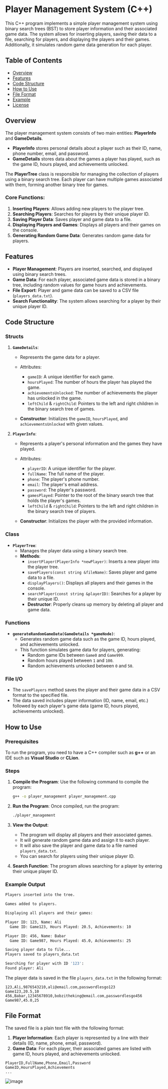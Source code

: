 
# Player Management System (C++)

This C++ program implements a simple player management system using binary search trees (BST) to store player information and their associated game data. The system allows for inserting players, saving their data to a file, searching for players, and displaying the players and their games. Additionally, it simulates random game data generation for each player.

## Table of Contents

- [Overview](#overview)
- [Features](#features)
- [Code Structure](#code-structure)
- [How to Use](#how-to-use)
- [File Format](#file-format)
- [Example](#example)
- [License](#license)

## Overview

The player management system consists of two main entities: **PlayerInfo** and **GameDetails**. 

- **PlayerInfo** stores personal details about a player such as their ID, name, phone number, email, and password.
- **GameDetails** stores data about the games a player has played, such as the game ID, hours played, and achievements unlocked.

The **PlayerTree** class is responsible for managing the collection of players using a binary search tree. Each player can have multiple games associated with them, forming another binary tree for games.

### Core Functions:
1. **Inserting Players**: Allows adding new players to the player tree.
2. **Searching Players**: Searches for players by their unique player ID.
3. **Saving Player Data**: Saves player and game data to a file.
4. **Displaying Players and Games**: Displays all players and their games on the console.
5. **Generating Random Game Data**: Generates random game data for players.

## Features

- **Player Management**: Players are inserted, searched, and displayed using binary search trees.
- **Game Data**: For each player, associated game data is stored in a binary tree, including random values for game hours and achievements.
- **File Export**: Player and game data can be saved to a CSV file (`players_data.txt`).
- **Search Functionality**: The system allows searching for a player by their unique player ID.
  
## Code Structure

### Structs

1. **`GameDetails`**:
    - Represents the game data for a player.
    - Attributes:
        - `gameID`: A unique identifier for each game.
        - `hoursPlayed`: The number of hours the player has played the game.
        - `achievementsUnlocked`: The number of achievements the player has unlocked in the game.
        - `leftChild` & `rightChild`: Pointers to the left and right children in the binary search tree of games.

    - **Constructor**: Initializes the `gameID`, `hoursPlayed`, and `achievementsUnlocked` with given values.

2. **`PlayerInfo`**:
    - Represents a player's personal information and the games they have played.
    - Attributes:
        - `playerID`: A unique identifier for the player.
        - `fullName`: The full name of the player.
        - `phone`: The player's phone number.
        - `email`: The player's email address.
        - `password`: The player's password.
        - `gamesPlayed`: Pointer to the root of the binary search tree that holds the player's games.
        - `leftChild` & `rightChild`: Pointers to the left and right children in the binary search tree of players.

    - **Constructor**: Initializes the player with the provided information.

### Class

- **`PlayerTree`**:
    - Manages the player data using a binary search tree.
    - **Methods**:
        - `insertPlayer(PlayerInfo *newPlayer)`: Inserts a new player into the player tree.
        - `savePlayers(const string &fileName)`: Saves player and game data to a file.
        - `displayPlayers()`: Displays all players and their games in the console.
        - `searchPlayer(const string &playerID)`: Searches for a player by their unique ID.
        - **Destructor**: Properly cleans up memory by deleting all player and game data.

### Functions

- **`generateRandomGameData(GameDetails *gameNode)`**:
    - Generates random game data such as the game ID, hours played, and achievements unlocked.
    - This function simulates game data for players, generating:
        - Random game IDs between `Game0` and `Game999`.
        - Random hours played between `1` and `100`.
        - Random achievements unlocked between `0` and `50`.

### File I/O
- The `savePlayers` method saves the player and their game data in a CSV format to the specified file.
- The data saved includes player information (ID, name, email, etc.) followed by each player's game data (game ID, hours played, achievements unlocked).

## How to Use

### Prerequisites

To run the program, you need to have a C++ compiler such as **g++** or an IDE such as **Visual Studio** or **CLion**.

### Steps

1. **Compile the Program**:
   Use the following command to compile the program:
   ```bash
   g++ -o player_management player_management.cpp
   ```

2. **Run the Program**:
   Once compiled, run the program:
   ```bash
   ./player_management
   ```

3. **View the Output**:
   - The program will display all players and their associated games.
   - It will generate random game data and assign it to each player.
   - It will also save the player and game data to a file named `players_data.txt`.
   - You can search for players using their unique player ID.

4. **Search Function**:
   The program allows searching for a player by entering their unique player ID.

### Example Output

```bash
Players inserted into the tree.

Games added to players.

Displaying all players and their games:

Player ID: 123, Name: Ali
  Game ID: Game123, Hours Played: 20.5, Achievements: 10

Player ID: 456, Name: Babar
  Game ID: Game987, Hours Played: 45.0, Achievements: 25

Saving player data to file...
Players saved to players_data.txt

Searching for player with ID '123':
Found player: Ali
```

The player data is saved in the file `players_data.txt` in the following format:

```
123,Ali,9876543210,ali@email.com,passwordlesgo123
Game123,20.5,10
456,Babar,12345678910,bobzitheking@email.com,passwordlesgo456
Game987,45.0,25
```

## File Format

The saved file is a plain text file with the following format:

1. **Player Information**: Each player is represented by a line with their details (ID, name, phone, email, password).
2. **Game Data**: For each player, their associated games are listed with game ID, hours played, and achievements unlocked.

```
PlayerID,FullName,Phone,Email,Password
GameID,HoursPlayed,Achievements
...
```
![image](https://github.com/user-attachments/assets/68156ab9-9bc4-4219-8880-5bc7fb2beb7e)

